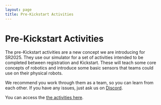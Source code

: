 ```yaml
---
layout: page
title: Pre-Kickstart Activities
---
```


# Pre-Kickstart Activities

The pre-Kickstart activities are a new concept we are introducing for SR2025. They use our simulator for a set of activities intended to be completed between registration and Kickstart. These will teach some core concepts of robotics and introduce some basic sensors that teams could use on their physical robots.

We recommend you work through them as a team, so you can learn from each other.
If you have any issues, just ask us on [Discord](/docs/tutorials/discord).

You can access the [the activities here](https://docs.google.com/document/d/18Kt72gt__4len23zyeAXD-qkSsHw72Il7PjfBgGqwnU/preview).
